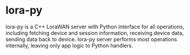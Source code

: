 # lora-py

lora-py is a C++ LoraWAN server with Python interface for all operations, including fetching device and session information,
receiving device data, sending data back to device.
lora-py server performs most operations internally, leaving only app logic to Python handlers.
